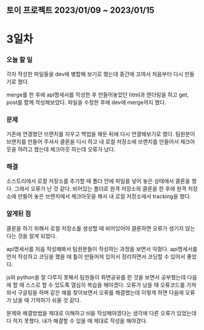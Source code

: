 ## 토이 프로젝트 2023/01/09 ~ 2023/01/15

# 3일차

### 오늘 할 일

각자 작성한 파일들을 dev에 병합해 보기로 했는데 중간에 꼬여서 처음부터 다시 만들기로 했다.

merge를 한 후에 api명세서를 작성한 후 만들어놓았던 html과 렌더링을 하고 get, post를 함께 작성해보았다. 파일을 수정한 후에 dev에 merge까지 했다.

### 문제

기존에 연결했던 브랜치를 지우고 백업을 해둔 뒤에 다시 연결해보기로 했다. 팀원분이 브랜치를 만들어 주셔서 클론을 다시 하고 내 로컬 저장소에 브랜치를 만들어서 체크아웃을 하려고 했는데 체크아웃 하는데 오류가 났다.

### 해결

소스트리에서 로컬 저장소를 추가할 때 폴더 안에 파일을 넣어 놓은 상태에서 클론을 했다. 그래서 오류가 난 것 같다. 비어있는 폴더로 원격 저장소와 클론을 한 후에 원격 저장소에 만들어 놓은 브랜치에서 체크아웃을 해서 내 로컬 저장소에서 tracking을 했다.

### 알게된 점

클론을 하기 위해서 로컬 저장소를 생성할 때 비어있어야 클론하면 오류가 생기지 않는다는 것을 알게 되었다.

api명세서를 처음 작성해봐서 팀원분들이 작성하는 과정을 보면서 익혔다. api명세서를 먼저 작성하고 코딩을 했을 때 틀이 만들어져 있어서 정리하면서 코딩할 수 있어서 좋았다.

js와 python을 잘 다루지 못해서 팀원들이 화면공유를 한 것을 보면서 공부했는데 다음에 할 때 스스로 할 수 있도록 열심히 복습을 해야겠다. 오류가 났을 때 오류코드를 가져와서 구글링을 하며 같은 예를 찾아보면서 오류를 해결했는데 이렇게 하면 다음에 오류가 났을 때 기억하기 쉬울 것 같다.

문제와 해결방법을 제대로 이해하고 til을 작성해야겠다는 생각에 다른 오류가 있었는데 다 적지 못했다. 내가 해결할 수 있을 때 제대로 작성을 해야겠다.
